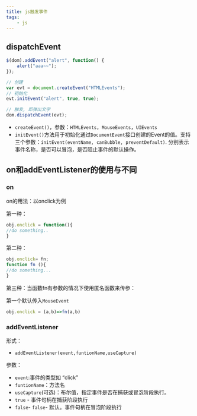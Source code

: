 ```yaml
---
title: js触发事件
tags:
    - js
---
```


## dispatchEvent

```js
$(dom).addEvent("alert", function() {
    alert("aaa~~");
});

// 创建
var evt = document.createEvent("HTMLEvents");
// 初始化
evt.initEvent("alert", true, true);

// 触发, 即弹出文字
dom.dispatchEvent(evt);
```

- `createEvent()`，参数：`HTMLEvents`，`MouseEvents`，`UIEvents`
- `initEvent()`方法用于初始化通过`DocumentEvent`接口创建的Event的值。支持三个参数：`initEvent(eventName, canBubble, preventDefault)`. 分别表示事件名称，是否可以冒泡，是否阻止事件的默认操作。

## on和addEventListener的使用与不同

### on

on的用法：以onclick为例

第一种：

```js
obj.onclick = function(){
//do something..
}
```

第二种：

```js
obj.onclick= fn;
function fn (){
//do something...
}
```

第三种：当函数fn有参数的情况下使用匿名函数来传参：

第一个默认传入`MouseEvent`

```js
obj.onclick = (a,b)=>fn(a,b)
```

### addEventListener

形式：

- `addEventListener(event,funtionName,useCapture)`

参数：

- `event`:事件的类型如 “click”
- `funtionName`：方法名
- `useCapture`(可选)：布尔值，指定事件是否在捕获或冒泡阶段执行。
- `true` - 事件句柄在捕获阶段执行
- `false`- `false`- 默认。事件句柄在冒泡阶段执行
